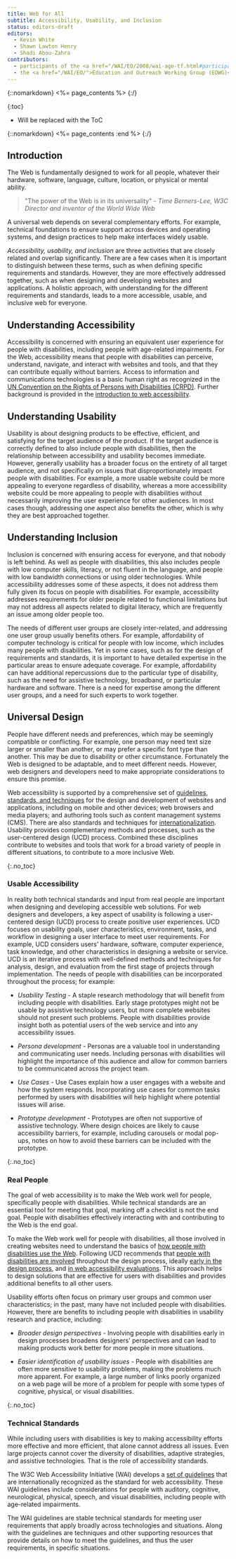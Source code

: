 ```yaml
---
title: Web for All
subtitle: Accessibility, Usability, and Inclusion
status: editors-draft
editors:
  - Kevin White
  - Shawn Lawton Henry
  - Shadi Abou-Zahra
contributors:
  - participants of the <a href="/WAI/EO/2008/wai-age-tf.html#participants">WAI-AGE Task Force</a>
  - the <a href="/WAI/EO/">Education and Outreach Working Group (EOWG)</a>
---
```


{::nomarkdown}
<%= page_contents %>
{:/}

{:toc}
* Will be replaced with the ToC

{::nomarkdown}
<%= page_contents :end %>
{:/}

## Introduction

The Web is fundamentally designed to work for all people, whatever their hardware, software, language, culture, location, or physical or mental ability.

> "The power of the Web is in its universality"
  <cite>- Time Berners-Lee, W3C Director and inventor of the World Wide Web</cite>

A universal web depends on several complementary efforts. For example, technical foundations to ensure support across devices and operating systems, and design practices to help make interfaces widely usable.

*Accessibility, usability, and inclusion* are three activities that are closely related and overlap significantly. There are a few cases when it is important to distinguish between these terms, such as when defining specific requirements and standards. However, they are  more effectively addressed together, such as when designing and developing websites and applications. A holistic approach, with understanding for the different requirements and standards, leads to a more accessible, usable, and inclusive web for everyone.

## Understanding Accessibility

Accessibility is concerned with ensuring an equivalent user experience for people with disabilities, including people with age-related impairments. For the Web, accessibility means that people with disabilities can perceive, understand, navigate, and interact with websites and tools, and that they can contribute equally without barriers. Access to information and communications technologies is a basic human right as recognized in the [UN Convention on the Rights of Persons with Disabilities (CRPD)](http://www.un.org/disabilities/default.asp?navid=12&pid=150). Further background is provided in the [introduction to web accessibility](/standards/webdesign/accessibility).

## Understanding Usability

Usability is about designing products to be effective, efficient, and satisfying for the target audience of the product. If the target audience is correctly defined to also include people with disabilities, then the relationship between accessibility and usability becomes immediate. However, generally usability has a broader focus on the entirety of all target audience, and not specifically on issues that disproportionately impact people with disabilities. For example, a more usable website could be more appealing to everyone regardless of disability, whereas a more accessibility website could be more appealing to people with disabilities without necessarily improving the user experience for other audiences. In most cases though, addressing one aspect also benefits the other, which is why they are best approached together.

## Understanding Inclusion

Inclusion is concerned with ensuring access for everyone, and that nobody is left behind. As well as people with disabilities, this also includes people with low computer skills, literacy, or not fluent in the language, and people with low bandwidth connections or using older technologies. While accessibility addresses some of these aspects, it does not address them fully given its focus on people with disabilities. For example, accessibility addresses requirements for older people related to functional limitations but may not address all aspects related to digital literacy, which are frequently an issue among older people too.

The needs of different user groups are closely inter-related, and addressing one user group usually benefits others. For example, affordability of computer technology is critical for people with low income, which includes many people with disabilities. Yet in some cases, such as for the design of requirements and standards, it is important to have detailed expertise in the particular areas to ensure adequate coverage. For example, affordability can have additional repercussions due to the particular type of disability, such as the need for assistive technology, broadband, or particular hardware and software. There is a need for expertise among the different user groups, and a need for such experts to work together.

## Universal Design

People have different needs and preferences, which may be seemingly compatible or conflicting. For example, one person may need text size larger or smaller than another, or may prefer a specific font type than another. This may be due to disability or other circumstance. Fortunately the Web is designed to be adaptable, and to meet different needs. However, web designers and developers need to make appropriate considerations to ensure this promise.

Web accessibility is supported by a comprehensive set of [guidelines, standards, and techniques](https://www.w3.org/WAI/guid-tech.html) for the design and development of websites and applications, including on mobile and other devices; web browsers and media players; and authoring tools such as content management systems (CMS). There are also standards and techniques for [internationalization](https://www.w3.org/International/). Usability provides complementary methods and processes, such as the user-centered design (UCD) process. Combined these disciplines contribute to websites and tools that work for a broad variety of people in different situations, to contribute to a more inclusive Web.

{:.no_toc}
### Usable Accessibility

In reality both technical standards and input from real people are important when designing and developing accessible web solutions. For web designers and developers, a key aspect of usability is following a user-centered design (UCD) process to create positive user experiences. <abbr>UCD</abbr> focuses on usability goals, user characteristics, environment, tasks, and workflow in designing a user interface to meet user requirements. For example, <abbr>UCD</abbr> considers users' hardware, software, computer experience, task knowledge, and other characteristics in designing a website or service. <abbr>UCD</abbr> is an iterative process with well-defined methods and techniques for analysis, design, and evaluation from the first stage of projects through implementation. The needs of people with disabilities can be incorporated throughout the process; for example:

* *Usability Testing* - A staple research methodology that will benefit from including people with disabilities. Early stage prototypes might not be usable by assistive technology users, but more complete websites should not present such problems. People with disabilities provide insight both as potential users of the web service and into any accessibility issues.

* *Persona development* - Personas are a valuable tool in understanding and communicating user needs. Including personas with disabilities will highlight the importance of this audience and allow for common barriers to be communicated across the project team.
  
* *Use Cases* - Use Cases explain how a user engages with a website and how the system responds. Incorporating use cases for common tasks performed by users with disabilities will help highlight where potential issues will arise.  

* *Prototype development* - Prototypes are often not supportive of assistive technology. Where design choices are likely to cause accessibility barriers, for example, including carousels or modal pop-ups, notes on how to avoid these barriers can be included with the prototype. 

{:.no_toc}
### Real People

The goal of web accessibility is to make the Web work well for people, specifically people with disabilities. While technical standards are an essential tool for meeting that goal, marking off a checklist is not the end goal. People with disabilities effectively interacting with and contributing to the Web is the end goal.

To make the Web work well for people with disabilities, all those involved in creating websites need to understand the basics of [how people with disabilities use the Web](/WAI/intro/people-use-web). Following <abbr>UCD</abbr> recommends that [people with disabilities are involved](/WAI/users/involving) throughout the design process, ideally [early in the design process](/WAI/users/involving#why), and [in web accessibility evaluations](/WAI/eval/users). This approach helps to design solutions that are effective for users with disabilities and provides additional benefits to all other users.

Usability efforts often focus on primary user groups and common user characteristics; in the past, many have not included people with disabilities. However, there are benefits to including people with disabilities in usability research and practice, including:

* *Broader design perspectives* - Involving people with disabilities early in design processes broadens designers' perspectives and can lead to making products work better for more people in more situations.

* *Easier identification of usability issues* - People with disabilities are often more sensitive to usability problems, making the problems much more apparent. For example, a large number of links poorly organized on a web page will be more of a problem for people with some types of cognitive, physical, or visual disabilities.

{:.no_toc}
### Technical Standards

While including users with disabilities is key to making accessibility efforts more effective and more efficient, that alone cannot address all issues. Even large projects cannot cover the diversity of disabilities, adaptive strategies, and assistive technologies. That is the role of accessibility standards.

The W3C Web Accessibility Initiative (WAI) develops a [set of guidelines](/WAI/guid-tech.html) that are internationally recognized as the standard for web accessibility. These <abbr>WAI</abbr> guidelines include considerations for people with auditory, cognitive, neurological, physical, speech, and visual disabilities, including people with age-related impairments.

The <abbr>WAI</abbr> guidelines are stable technical standards for meeting user requirements that apply broadly across technologies and situations. Along with the guidelines are techniques and other supporting resources that provide details on how to meet the guidelines, and thus the user requirements, in specific situations.
